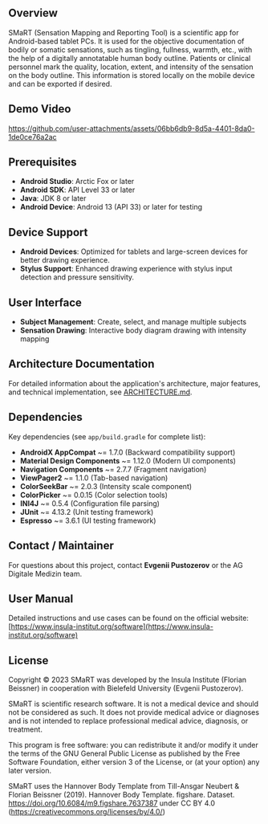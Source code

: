 ## Overview

SMaRT (Sensation Mapping and Reporting Tool) is a scientific app for Android-based tablet PCs. It is used for the objective documentation of bodily or somatic sensations, such as tingling, fullness, warmth, etc., with the help of a digitally annotatable human body outline.
Patients or clinical personnel mark the quality, location, extent, and intensity of the sensation on the body outline. This information is stored locally on the mobile device and can be exported if desired.

## Demo Video

https://github.com/user-attachments/assets/06bb6db9-8d5a-4401-8da0-1de0ce76a2ac

## Prerequisites
- **Android Studio**: Arctic Fox or later
- **Android SDK**: API Level 33 or later
- **Java**: JDK 8 or later
- **Android Device**: Android 13 (API 33) or later for testing

## Device Support
- **Android Devices**: Optimized for tablets and large-screen devices for better drawing experience.
- **Stylus Support**: Enhanced drawing experience with stylus input detection and pressure sensitivity.

## User Interface
- **Subject Management**: Create, select, and manage multiple subjects
- **Sensation Drawing**: Interactive body diagram drawing with intensity mapping

## Architecture Documentation

For detailed information about the application's architecture, major features, and technical implementation, see [ARCHITECTURE.md](ARCHITECTURE.MD).

## Dependencies

Key dependencies (see `app/build.gradle` for complete list):
- **AndroidX AppCompat** ~= 1.7.0 (Backward compatibility support)
- **Material Design Components** ~= 1.12.0 (Modern UI components)
- **Navigation Components** ~= 2.7.7 (Fragment navigation)
- **ViewPager2** ~= 1.1.0 (Tab-based navigation)
- **ColorSeekBar** ~= 2.0.3 (Intensity scale component)
- **ColorPicker** ~= 0.0.15 (Color selection tools)
- **INI4J** ~= 0.5.4 (Configuration file parsing)
- **JUnit** ~= 4.13.2 (Unit testing framework)
- **Espresso** ~= 3.6.1 (UI testing framework)

## Contact / Maintainer

For questions about this project, contact **Evgenii Pustozerov** or the AG Digitale Medizin team.

## User Manual

Detailed instructions and use cases can be found on the official website: [https://www.insula-institut.org/software](https://www.insula-institut.org/software)

## License

Copyright © 2023 SMaRT was developed by the Insula Institute (Florian Beissner) in cooperation with Bielefeld University (Evgenii Pustozerov).

SMaRT is scientific research software. It is not a medical device and should not be considered as such. It does not provide medical advice or diagnoses and is not intended to replace professional medical advice, diagnosis, or treatment.

This program is free software: you can redistribute it and/or modify it under the terms of the GNU General Public License as published by the Free Software Foundation, either version 3 of the License, or (at your option) any later version.

SMaRT uses the Hannover Body Template from Till-Ansgar Neubert & Florian Beissner (2019). Hannover Body Template. figshare. Dataset. https://doi.org/10.6084/m9.figshare.7637387 under CC BY 4.0 (https://creativecommons.org/licenses/by/4.0/)
